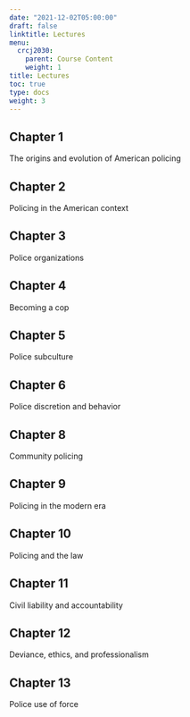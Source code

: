 ```yaml
---
date: "2021-12-02T05:00:00"
draft: false
linktitle: Lectures
menu:
  crcj2030:
    parent: Course Content
    weight: 1
title: Lectures
toc: true
type: docs
weight: 3
---
```


## Chapter 1

The origins and evolution of American policing

## Chapter 2

Policing in the American context

## Chapter 3

Police organizations

## Chapter 4

Becoming a cop

## Chapter 5

Police subculture

## Chapter 6

Police discretion and behavior

## Chapter 8

Community policing

## Chapter 9

Policing in the modern era

## Chapter 10

Policing and the law

## Chapter 11

Civil liability and accountability

## Chapter 12

Deviance, ethics, and professionalism

## Chapter 13

Police use of force